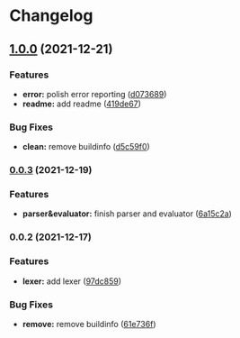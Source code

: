# Changelog


## [1.0.0](https://github.com/Yoshino-s/toyc/compare/v0.0.3...v1.0.0) (2021-12-21)


### Features

* **error:** polish error reporting ([d073689](https://github.com/Yoshino-s/toyc/commit/d07368938984a83a9dfed49f99b90069debe7e50))
* **readme:** add readme ([419de67](https://github.com/Yoshino-s/toyc/commit/419de678212dc53227b46e480611c514c28a477f))


### Bug Fixes

* **clean:** remove buildinfo ([d5c59f0](https://github.com/Yoshino-s/toyc/commit/d5c59f023f6f13b95f01ccd9a90b4b8e94195ce1))

### [0.0.3](https://github.com/Yoshino-s/toyc/compare/v0.0.2...v0.0.3) (2021-12-19)


### Features

* **parser&evaluator:** finish parser and evaluator ([6a15c2a](https://github.com/Yoshino-s/toyc/commit/6a15c2a85d61f3c4a5cc4f5182bf466ef758ba57))

### 0.0.2 (2021-12-17)


### Features

* **lexer:** add lexer ([97dc859](https://github.com/Yoshino-s/toyc/commit/97dc8596d794dd6f9c0eee50c8d5290f7bf5f09c))


### Bug Fixes

* **remove:** remove buildinfo ([61e736f](https://github.com/Yoshino-s/toyc/commit/61e736f5e8bc981319a50ed83caea2af29a6fb51))
